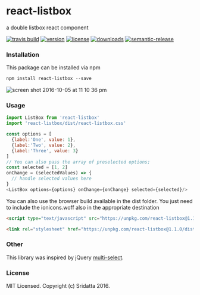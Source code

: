 # react-listbox
a double listbox react component

[![travis build](https://img.shields.io/travis/Sridatta19/react-listbox.svg?maxAge=2592000?style=flat-square)](https://travis-ci.org/Sridatta19/react-listbox)
[![version](https://img.shields.io/npm/v/react-listbox.svg?style=flat-square)](http://npm.im/react-listbox)
[![license](https://img.shields.io/github/license/Sridatta19/react-listbox.svg?maxAge=2592000?style=flat-square)](http://opensource.org/licenses/MIT)
[![downloads](https://img.shields.io/npm/dm/react-listbox.svg?style=flat-square)](http://npm-stat.com/charts.html?package=react-listbox&from=2015-08-01)
[![semantic-release](https://img.shields.io/badge/%20%20%F0%9F%93%A6%F0%9F%9A%80-semantic--release-e10079.svg?style=flat-square)](https://github.com/semantic-release/semantic-release)

### Installation

This package can be installed via npm

```javascript
npm install react-listbox --save
```

![screen shot 2016-10-05 at 11 10 36 pm](https://cloud.githubusercontent.com/assets/11784027/19124722/edaa7f78-8b51-11e6-9723-2bb59aa35201.png)

### Usage

```javascript
import ListBox from 'react-listbox'
import 'react-listbox/dist/react-listbox.css'

const options = [
  {label:'One', value: 1},
  {label:'Two', value: 2},
  {label:'Three', value: 3}
]
// You can also pass the array of preselected options;
const selected = [1, 2]
onChange = (selectedValues) => {
  // handle selected values here
}
<ListBox options={options} onChange={onChange} selected={selected}/>
```

You can also use the browser build available in the dist folder. You just need to include the ionicons.woff also in the appropriate destination

```html
<script type="text/javascript" src="https://unpkg.com/react-listbox@1.1.0/dist/react-listbox.min.js"></script>

<link rel="stylesheet" href="https://unpkg.com/react-listbox@1.1.0/dist/react-listbox.css">
```


### Other

This library was inspired by jQuery [multi-select](https://github.com/lou/multi-select/).

### License

MIT Licensed. Copyright (c) Sridatta 2016.

